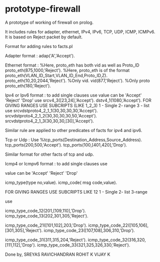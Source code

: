 # prototype-firewall
A prototype of working of firewall on prolog.

It includes rules for adapter, ethernet, IPv4, IPv6, TCP, UDP, ICMP, ICMPv6.
It is based on Reject packet by default.

Format for adding rules to facts.pl

Adapter format : adap('A','Accept').

Ethernet format : 
%Here, proto_eth has both vid as well as Proto_ID
proto_eth(875,1000,'Reject').
%Here, proto_eth is of the format proto_eth(VLAN_ID_Start,VLAN_ID_End,Proto_ID,Z).
proto_eth(10,20,2044,'Reject').
%Only vid.
vid(877,'Reject').
%Only proto
proto_eth(180,'Reject').

Ipv4 or Ipv6 format : 
to add single clauses use
value can be 'Accept' 'Reject'  'Drop'
use
srcv4_3([23,24],'Accept').
dstv4_1(1080,'Accept').
FOR GIVING RANGES USE SUBCRIPTS (LIKE 1_2_3)
1 - Single
2- range
3 - list
use 
srcvdstproto4_2_1_1(30,30,30,30,'Accept').
srcvdstproto4_2_1_2(30,30,30,30,50,'Accept').
srcvdstproto4_2_1_3(30,30,30,[30],'Accept').

Similar rule are applied to other predicates of facts for ipv4 and ipv6.

Tcp or Udp : 
Use
%tcp_ports(Destination_Address,Source_Address).
tcp_ports(200,500,'Accept').
tcp_ports(100,[401,420],'Drop').

Similar format for other facts of tcp and udp.


Icmp4 or Icmpv6 format :
to add single clauses use

value can be 'Accept' 'Reject'  'Drop'

icmp_type(type no,value).
icmp_code( msg code,value).


FOR GIVING RANGES USE SUBCRIPTS LIKE 12
1 - Single
2- list
3-range
  

use 

icmp_type_code_12(201,[109,110],'Drop').
icmp_type_code_13(202,301,305,'Reject').

icmp_type_code_21([101,102],203,'Drop').
icmp_type_code_22([105,106],[301,305],'Reject').
icmp_type_code_23([107,108],306,310,'Drop').

icmp_type_code_31(311,315,204,'Reject').
icmp_type_code_32(316,320,[111,112],'Drop').
icmp_type_code_33(321,325,326,330,'Reject').


Done by,
SREYAS RAVICHANDRAN
ROHIT K
VIJAY K
